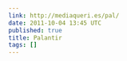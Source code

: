```yaml
---
link: http://mediaqueri.es/pal/
date: 2011-10-04 13:45 UTC
published: true
title: Palantir
tags: []
---
```



